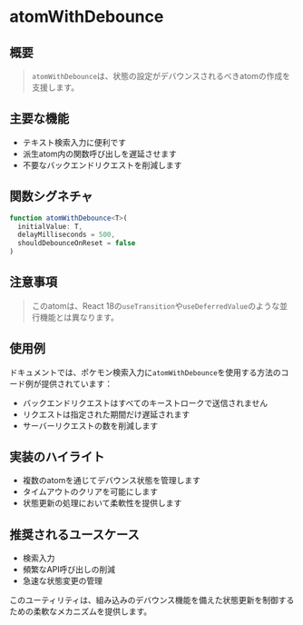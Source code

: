 # atomWithDebounce

## 概要
> `atomWithDebounce`は、状態の設定がデバウンスされるべきatomの作成を支援します。

## 主要な機能
- テキスト検索入力に便利です
- 派生atom内の関数呼び出しを遅延させます
- 不要なバックエンドリクエストを削減します

## 関数シグネチャ
```typescript
function atomWithDebounce<T>(
  initialValue: T,
  delayMilliseconds = 500,
  shouldDebounceOnReset = false
)
```

## 注意事項
> このatomは、React 18の`useTransition`や`useDeferredValue`のような並行機能とは異なります。

## 使用例
ドキュメントでは、ポケモン検索入力に`atomWithDebounce`を使用する方法のコード例が提供されています：
- バックエンドリクエストはすべてのキーストロークで送信されません
- リクエストは指定された期間だけ遅延されます
- サーバーリクエストの数を削減します

## 実装のハイライト
- 複数のatomを通じてデバウンス状態を管理します
- タイムアウトのクリアを可能にします
- 状態更新の処理において柔軟性を提供します

## 推奨されるユースケース
- 検索入力
- 頻繁なAPI呼び出しの削減
- 急速な状態変更の管理

このユーティリティは、組み込みのデバウンス機能を備えた状態更新を制御するための柔軟なメカニズムを提供します。
